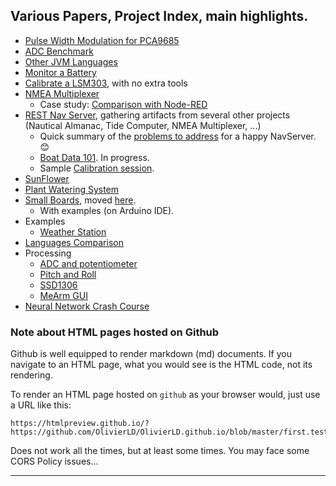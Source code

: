 ## Various Papers, Project Index, main highlights.

- [Pulse Width Modulation for PCA9685](../I2C.SPI/PWM.md)
- [ADC Benchmark](../ADC-benchmark/README.md)
- [Other JVM Languages](../OtherJVM.languages/README.md)
- [Monitor a Battery](../Monitor.Battery/README.md)
- [Calibrate a LSM303](../I2C.SPI/lsm303.calibration/README.md), with no extra tools
- [NMEA Multiplexer](../NMEA.Multilexer/README.md)
    - Case study: [Comparison with Node-RED](../NMEA.multiplexer/casestudy.md)
- [REST Nav Server](../RESTNavServer/README.md), gathering artifacts from several other projects (Nautical Almanac, Tide Computer, NMEA Multiplexer, ...)
    - Quick summary of the [problems to address](./happy.navserver/HappyNavserver.md) for a happy NavServer. 😊
    - [Boat Data 101](http://raspberrypi.lediouris.net/_Articles/data.logging/datalogging.html). In progress.
    - Sample [Calibration session](http://logisail.lediouris.net/documents/calibration.session.html).
- [SunFlower](../Project.Trunk/SunFlower/README.md)
- [Plant Watering System](../Project.Trunk/PlantWateringSystem/README.md)
- [Small Boards](../Small.Boards/README.md), moved [here](https://github.com/OlivierLD/small-boards).
    - With examples (on Arduino IDE).
- Examples
    - [Weather Station](../Project.Trunk/Weather.Station.Implementation/README.md)
- [Languages Comparison](../Project.Trunk/System.Languages/LanguageComparison.md)
- Processing
    - [ADC and potentiometer](../Processing#to-run-the-sketch)
    - [Pitch and Roll](../Processing#pitchrollpde)
    - [SSD1306](../Processing#ssd1306-oled-display)
    - [MeArm GUI](../Processing#mearm-gui)
- [Neural Network Crash Course](../JupyterNotebooks/deep.learning.crash.course/README.md)

### Note about HTML pages hosted on Github
Github is well equipped to render markdown (md) documents. If you navigate to an HTML page, what you would see is the HTML code, not its rendering.

To render an HTML page hosted on `github` as your browser would, just use a URL like this:
```
https://htmlpreview.github.io/?https://github.com/OlivierLD/OlivierLD.github.io/blob/master/first.test.html
```
Does not work all the times, but at least some times. You may face some CORS Policy issues...

---

